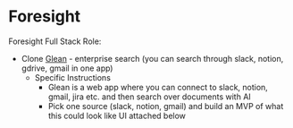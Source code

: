 # Foresight
Foresight
Full Stack Role:

- Clone [Glean](https://www.glean.com/) - enterprise search (you can search through slack, notion, gdrive, gmail in one app)
    - Specific Instructions
        - Glean is a web app where you can connect to slack, notion, gmail, jira etc. and then search over documents with AI
        - Pick one source (slack, notion, gmail) and build an MVP of what this could look like UI attached below
